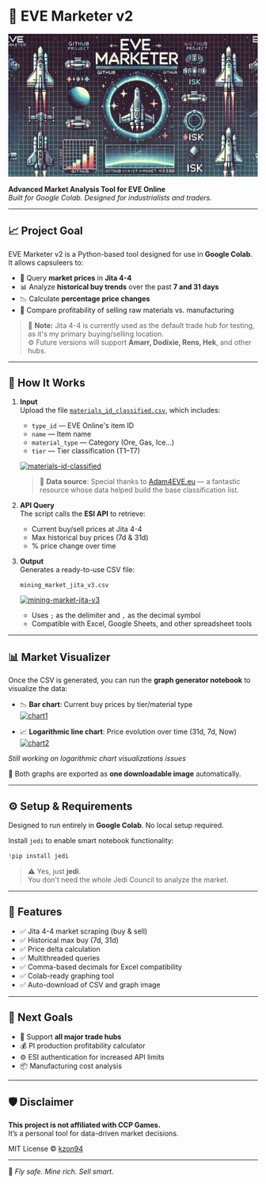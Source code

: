 # 🚀 EVE Marketer v2

![EVE Marketer Logo](eve.jpg)

**Advanced Market Analysis Tool for EVE Online**  
*Built for Google Colab. Designed for industrialists and traders.*

---

## 📈 Project Goal

EVE Marketer v2 is a Python-based tool designed for use in **Google Colab**. It allows capsuleers to:

- 🔎 Query **market prices** in **Jita 4-4**
- 📊 Analyze **historical buy trends** over the past **7 and 31 days**
- 📉 Calculate **percentage price changes**
- 🧮 Compare profitability of selling raw materials vs. manufacturing

> 🧪 **Note:** Jita 4-4 is currently used as the default trade hub for testing, as it's my primary buying/selling location.  
> ⚙️ Future versions will support **Amarr, Dodixie, Rens, Hek**, and other hubs.

---

## 🧩 How It Works

1. **Input**  
   Upload the file [`materials_id_classified.csv`](https://github.com/kzon94/eve-marketer-v2), which includes:

   - `type_id` — EVE Online's item ID  
   - `name` — Item name  
   - `material_type` — Category (Ore, Gas, Ice...)  
   - `tier` — Tier classification (T1–T7)

   <a href="https://imgbb.com/"><img src="https://i.ibb.co/20sntMGx/materials-id-classified.png" alt="materials-id-classified" border="0"></a>

   > 🧠 **Data source**: Special thanks to [Adam4EVE.eu](https://www.adam4eve.eu/info_types.php) — a fantastic resource whose data helped build the base classification list.

2. **API Query**  
   The script calls the **ESI API** to retrieve:

   - Current buy/sell prices at Jita 4-4
   - Max historical buy prices (7d & 31d)
   - % price change over time

3. **Output**  
   Generates a ready-to-use CSV file:

   ```
   mining_market_jita_v3.csv
   ```

   <a href="https://ibb.co/3ytPsvfP"><img src="https://i.ibb.co/pvCkPQWk/mining-market-jita-v3.png" alt="mining-market-jita-v3" border="0"></a>
  
   - Uses `;` as the delimiter and `,` as the decimal symbol
   - Compatible with Excel, Google Sheets, and other spreadsheet tools

---

## 📊 Market Visualizer

Once the CSV is generated, you can run the **graph generator notebook** to visualize the data:

- 📉 **Bar chart**: Current buy prices by tier/material type  
  <a href="https://ibb.co/hJYyXYJz"><img src="https://i.ibb.co/39R7fR9Z/chart1.png" alt="chart1" border="0"></a>

- 📈 **Logarithmic line chart**: Price evolution over time (31d, 7d, Now)  
  <a href="https://ibb.co/yFKdCXNp"><img src="https://i.ibb.co/s9cb42gC/chart2.png" alt="chart2" border="0"></a>

*Still working on logarithmic chart visualizations issues*

📸 Both graphs are exported as **one downloadable image** automatically.


---

## ⚙️ Setup & Requirements

Designed to run entirely in **Google Colab**. No local setup required.

Install `jedi` to enable smart notebook functionality:
```python
!pip install jedi
```

> ⚠️ Yes, just **jedi**.  
> You don't need the whole Jedi Council to analyze the market.

---

## 🧠 Features

- ✅ Jita 4-4 market scraping (buy & sell)
- ✅ Historical max buy (7d, 31d)
- ✅ Price delta calculation
- ✅ Multithreaded queries
- ✅ Comma-based decimals for Excel compatibility
- ✅ Colab-ready graphing tool
- ✅ Auto-download of CSV and graph image

---

## 🔮 Next Goals

- 🔁 Support **all major trade hubs**
- 💰 PI production profitability calculator
- ⚙️ ESI authentication for increased API limits
- 📦 Manufacturing cost analysis

---

## 🛡 Disclaimer

**This project is not affiliated with CCP Games.**  
It’s a personal tool for data-driven market decisions.

MIT License © [kzon94](https://github.com/kzon94)

---

💬 *Fly safe. Mine rich. Sell smart.*
